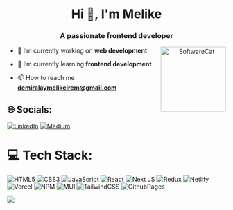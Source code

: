 <h1 align="center">Hi 👋, I'm Melike</h1>
<h3 align="center">A passionate frontend developer</h3>

<div align="center">
  <img src="https://media.giphy.com/media/v1.Y2lkPTc5MGI3NjExeDdqYjl2OXdrd3I3cXA5YXlsdXRkN3V5cTlwZmkwczJzd2hnaHd3cSZlcD12MV9pbnRlcm5hbF9naWZfYnlfaWQmY3Q9Zw/PLI0JkhzvLK6vpWkBA/giphy.gif" alt="SoftwareCat" align="right" width="150">
</div>

- 🔭 I’m currently working on **web development**     

- 🌱 I’m currently learning **frontend development**

- 📫 How to reach me **demiralaymelikeirem@gmail.com**



## 🌐 Socials:
[![LinkedIn](https://img.shields.io/badge/LinkedIn-%230077B5.svg?logo=linkedin&logoColor=white)](https://linkedin.com/in/melike-demiralay) [![Medium](https://img.shields.io/badge/Medium-12100E?logo=medium&logoColor=white)](https://medium.com/@melikedemiralay) 

# 💻 Tech Stack:
![HTML5](https://img.shields.io/badge/html5-%23E34F26.svg?style=for-the-badge&logo=html5&logoColor=white) ![CSS3](https://img.shields.io/badge/css3-%231572B6.svg?style=for-the-badge&logo=css3&logoColor=white) ![JavaScript](https://img.shields.io/badge/javascript-%23323330.svg?style=for-the-badge&logo=javascript&logoColor=%23F7DF1E) ![React](https://img.shields.io/badge/react-%2320232a.svg?style=for-the-badge&logo=react&logoColor=%2361DAFB) ![Next JS](https://img.shields.io/badge/Next-black?style=for-the-badge&logo=next.js&logoColor=white) ![Redux](https://img.shields.io/badge/redux-%23593d88.svg?style=for-the-badge&logo=redux&logoColor=white) ![Netlify](https://img.shields.io/badge/netlify-%23000000.svg?style=for-the-badge&logo=netlify&logoColor=#00C7B7) ![Vercel](https://img.shields.io/badge/vercel-%23000000.svg?style=for-the-badge&logo=vercel&logoColor=white) ![NPM](https://img.shields.io/badge/NPM-%23CB3837.svg?style=for-the-badge&logo=npm&logoColor=white) ![MUI](https://img.shields.io/badge/MUI-%230081CB.svg?style=for-the-badge&logo=mui&logoColor=white) ![TailwindCSS](https://img.shields.io/badge/tailwindcss-%2338B2AC.svg?style=for-the-badge&logo=tailwind-css&logoColor=white) ![GithubPages](https://img.shields.io/badge/github%20pages-121013?style=for-the-badge&logo=github&logoColor=white)




![](https://github-readme-stats.vercel.app/api/top-langs/?username=MelikeDemiralayy&theme=blueberry&hide_border=true&include_all_commits=false&count_private=false&layout=compact)
